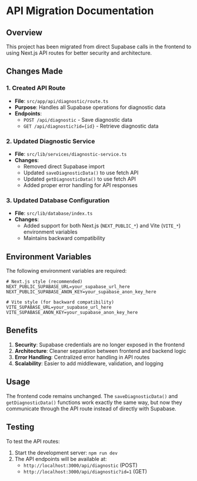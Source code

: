 # API Migration Documentation

## Overview
This project has been migrated from direct Supabase calls in the frontend to using Next.js API routes for better security and architecture.

## Changes Made

### 1. Created API Route
- **File**: `src/app/api/diagnostic/route.ts`
- **Purpose**: Handles all Supabase operations for diagnostic data
- **Endpoints**:
  - `POST /api/diagnostic` - Save diagnostic data
  - `GET /api/diagnostic?id={id}` - Retrieve diagnostic data

### 2. Updated Diagnostic Service
- **File**: `src/lib/services/diagnostic-service.ts`
- **Changes**:
  - Removed direct Supabase import
  - Updated `saveDiagnosticData()` to use fetch API
  - Updated `getDiagnosticData()` to use fetch API
  - Added proper error handling for API responses

### 3. Updated Database Configuration
- **File**: `src/lib/database/index.ts`
- **Changes**:
  - Added support for both Next.js (`NEXT_PUBLIC_*`) and Vite (`VITE_*`) environment variables
  - Maintains backward compatibility

## Environment Variables

The following environment variables are required:

```env
# Next.js style (recommended)
NEXT_PUBLIC_SUPABASE_URL=your_supabase_url_here
NEXT_PUBLIC_SUPABASE_ANON_KEY=your_supabase_anon_key_here

# Vite style (for backward compatibility)
VITE_SUPABASE_URL=your_supabase_url_here
VITE_SUPABASE_ANON_KEY=your_supabase_anon_key_here
```

## Benefits

1. **Security**: Supabase credentials are no longer exposed in the frontend
2. **Architecture**: Cleaner separation between frontend and backend logic
3. **Error Handling**: Centralized error handling in API routes
4. **Scalability**: Easier to add middleware, validation, and logging

## Usage

The frontend code remains unchanged. The `saveDiagnosticData()` and `getDiagnosticData()` functions work exactly the same way, but now they communicate through the API route instead of directly with Supabase.

## Testing

To test the API routes:

1. Start the development server: `npm run dev`
2. The API endpoints will be available at:
   - `http://localhost:3000/api/diagnostic` (POST)
   - `http://localhost:3000/api/diagnostic?id=1` (GET)
